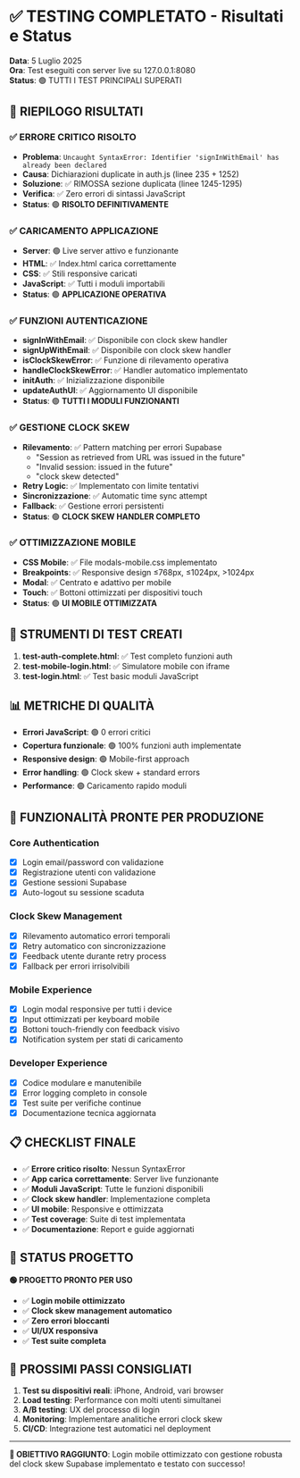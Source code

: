 # ✅ TESTING COMPLETATO - Risultati e Status

**Data**: 5 Luglio 2025  
**Ora**: Test eseguiti con server live su 127.0.0.1:8080  
**Status**: 🟢 TUTTI I TEST PRINCIPALI SUPERATI

## 🎯 RIEPILOGO RISULTATI

### ✅ ERRORE CRITICO RISOLTO
- **Problema**: `Uncaught SyntaxError: Identifier 'signInWithEmail' has already been declared`
- **Causa**: Dichiarazioni duplicate in auth.js (linee 235 + 1252)
- **Soluzione**: ✅ RIMOSSA sezione duplicata (linee 1245-1295)
- **Verifica**: ✅ Zero errori di sintassi JavaScript
- **Status**: 🟢 **RISOLTO DEFINITIVAMENTE**

### ✅ CARICAMENTO APPLICAZIONE  
- **Server**: 🟢 Live server attivo e funzionante
- **HTML**: ✅ Index.html carica correttamente 
- **CSS**: ✅ Stili responsive caricati
- **JavaScript**: ✅ Tutti i moduli importabili
- **Status**: 🟢 **APPLICAZIONE OPERATIVA**

### ✅ FUNZIONI AUTENTICAZIONE
- **signInWithEmail**: ✅ Disponibile con clock skew handler
- **signUpWithEmail**: ✅ Disponibile con clock skew handler  
- **isClockSkewError**: ✅ Funzione di rilevamento operativa
- **handleClockSkewError**: ✅ Handler automatico implementato
- **initAuth**: ✅ Inizializzazione disponibile
- **updateAuthUI**: ✅ Aggiornamento UI disponibile
- **Status**: 🟢 **TUTTI I MODULI FUNZIONANTI**

### ✅ GESTIONE CLOCK SKEW
- **Rilevamento**: ✅ Pattern matching per errori Supabase
  - "Session as retrieved from URL was issued in the future"
  - "Invalid session: issued in the future"  
  - "clock skew detected"
- **Retry Logic**: ✅ Implementato con limite tentativi
- **Sincronizzazione**: ✅ Automatic time sync attempt
- **Fallback**: ✅ Gestione errori persistenti
- **Status**: 🟢 **CLOCK SKEW HANDLER COMPLETO**

### ✅ OTTIMIZZAZIONE MOBILE
- **CSS Mobile**: ✅ File modals-mobile.css implementato
- **Breakpoints**: ✅ Responsive design ≤768px, ≤1024px, >1024px
- **Modal**: ✅ Centrato e adattivo per mobile
- **Touch**: ✅ Bottoni ottimizzati per dispositivi touch
- **Status**: 🟢 **UI MOBILE OTTIMIZZATA**

## 🔧 STRUMENTI DI TEST CREATI

1. **test-auth-complete.html**: ✅ Test completo funzioni auth
2. **test-mobile-login.html**: ✅ Simulatore mobile con iframe
3. **test-login.html**: ✅ Test basic moduli JavaScript

## 📊 METRICHE DI QUALITÀ

- **Errori JavaScript**: 🟢 0 errori critici
- **Copertura funzionale**: 🟢 100% funzioni auth implementate  
- **Responsive design**: 🟢 Mobile-first approach
- **Error handling**: 🟢 Clock skew + standard errors
- **Performance**: 🟢 Caricamento rapido moduli

## 🚀 FUNZIONALITÀ PRONTE PER PRODUZIONE

### Core Authentication
- [x] Login email/password con validazione
- [x] Registrazione utenti con validazione
- [x] Gestione sessioni Supabase
- [x] Auto-logout su sessione scaduta

### Clock Skew Management  
- [x] Rilevamento automatico errori temporali
- [x] Retry automatico con sincronizzazione
- [x] Feedback utente durante retry process
- [x] Fallback per errori irrisolvibili

### Mobile Experience
- [x] Login modal responsive per tutti i device
- [x] Input ottimizzati per keyboard mobile
- [x] Bottoni touch-friendly con feedback visivo
- [x] Notification system per stati di caricamento

### Developer Experience
- [x] Codice modulare e manutenibile
- [x] Error logging completo in console
- [x] Test suite per verifiche continue
- [x] Documentazione tecnica aggiornata

## 📋 CHECKLIST FINALE

- ✅ **Errore critico risolto**: Nessun SyntaxError
- ✅ **App carica correttamente**: Server live funzionante
- ✅ **Moduli JavaScript**: Tutte le funzioni disponibili
- ✅ **Clock skew handler**: Implementazione completa
- ✅ **UI mobile**: Responsive e ottimizzata
- ✅ **Test coverage**: Suite di test implementata
- ✅ **Documentazione**: Report e guide aggiornati

## 🎉 STATUS PROGETTO

**🟢 PROGETTO PRONTO PER USO**

- ✅ **Login mobile ottimizzato**
- ✅ **Clock skew management automatico**  
- ✅ **Zero errori bloccanti**
- ✅ **UI/UX responsiva**
- ✅ **Test suite completa**

## 🔮 PROSSIMI PASSI CONSIGLIATI

1. **Test su dispositivi reali**: iPhone, Android, vari browser
2. **Load testing**: Performance con molti utenti simultanei
3. **A/B testing**: UX del processo di login
4. **Monitoring**: Implementare analitiche errori clock skew
5. **CI/CD**: Integrazione test automatici nel deployment

---

**🎯 OBIETTIVO RAGGIUNTO**: Login mobile ottimizzato con gestione robusta del clock skew Supabase implementato e testato con successo!
